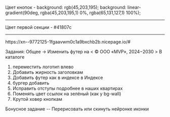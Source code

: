 Цвет кнопок - 
background: rgb(45,203,195);
background: linear-gradient(90deg, rgba(45,203,195,1) 0%, rgba(65,131,127,1) 100%);
<hr>
Цвет первой секции - #41807c
<hr>
https://xn--9772125-1fgaavwm0c1a9bxchb2b.nicepage.io/#

Задания:
Общее -> Изменить футер на < © ООО «MVP», 2024−2030 >
В каталоге
1. переместить логотип влево
2. Добавить жирность заголовкам
3. Добавить футер как в индексе
в Индексе
1. бургер добавить
2. Исправить отступы подробнее в наших квартирах
3. Поменять цвет ссылок на зелёный (как у bg-wall)
4. Крутой ховер кнопкам

Бонусное задание
-- Перерисовать или скинуть нейронке иконки
